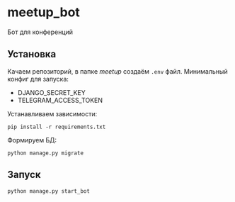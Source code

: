 # meetup_bot
Бот для конференций

## Установка 

Качаем репозиторий, в папке *meetup* создаём `.env` файл. Минимальный конфиг для запуска:
- DJANGO_SECRET_KEY
- TELEGRAM_ACCESS_TOKEN

Устанавливаем зависимости:
```
pip install -r requirements.txt
```

Формируем БД:
```
python manage.py migrate
```

## Запуск
```
python manage.py start_bot
```
